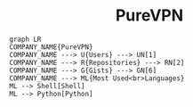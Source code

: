 <h1 align="center">PureVPN</h1>

```mermaid
graph LR
COMPANY_NAME{PureVPN}
COMPANY_NAME ---> U{Users} ---> UN[1]
COMPANY_NAME ---> R{Repositories} ---> RN[2]
COMPANY_NAME ---> G{Gists} ---> GN[6]
COMPANY_NAME ---> ML{Most Used<br>Languages}
ML --> Shell[Shell]
ML --> Python[Python]
```
